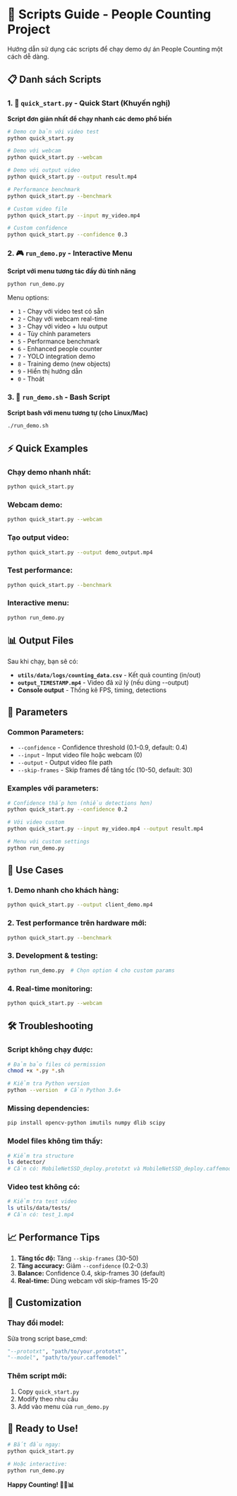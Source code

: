 # 🚀 Scripts Guide - People Counting Project

Hướng dẫn sử dụng các scripts để chạy demo dự án People Counting một cách dễ dàng.

## 📋 Danh sách Scripts

### 1. 🎯 `quick_start.py` - Quick Start (Khuyến nghị)
**Script đơn giản nhất để chạy nhanh các demo phổ biến**

```bash
# Demo cơ bản với video test
python quick_start.py

# Demo với webcam
python quick_start.py --webcam

# Demo với output video
python quick_start.py --output result.mp4

# Performance benchmark
python quick_start.py --benchmark

# Custom video file
python quick_start.py --input my_video.mp4

# Custom confidence
python quick_start.py --confidence 0.3
```

### 2. 🎮 `run_demo.py` - Interactive Menu
**Script với menu tương tác đầy đủ tính năng**

```bash
python run_demo.py
```

Menu options:
- `1` - Chạy với video test có sẵn
- `2` - Chạy với webcam real-time  
- `3` - Chạy với video + lưu output
- `4` - Tùy chỉnh parameters
- `5` - Performance benchmark
- `6` - Enhanced people counter
- `7` - YOLO integration demo
- `8` - Training demo (new objects)
- `9` - Hiển thị hướng dẫn
- `0` - Thoát

### 3. 🔧 `run_demo.sh` - Bash Script
**Script bash với menu tương tự (cho Linux/Mac)**

```bash
./run_demo.sh
```

## ⚡ Quick Examples

### Chạy demo nhanh nhất:
```bash
python quick_start.py
```

### Webcam demo:
```bash
python quick_start.py --webcam
```

### Tạo output video:
```bash
python quick_start.py --output demo_output.mp4
```

### Test performance:
```bash
python quick_start.py --benchmark
```

### Interactive menu:
```bash
python run_demo.py
```

## 📊 Output Files

Sau khi chạy, bạn sẽ có:

- **`utils/data/logs/counting_data.csv`** - Kết quả counting (in/out)
- **`output_TIMESTAMP.mp4`** - Video đã xử lý (nếu dùng --output)
- **Console output** - Thống kê FPS, timing, detections

## 🔧 Parameters

### Common Parameters:
- `--confidence` - Confidence threshold (0.1-0.9, default: 0.4)
- `--input` - Input video file hoặc webcam (0)
- `--output` - Output video file path
- `--skip-frames` - Skip frames để tăng tốc (10-50, default: 30)

### Examples với parameters:
```bash
# Confidence thấp hơn (nhiều detections hơn)
python quick_start.py --confidence 0.2

# Với video custom
python quick_start.py --input my_video.mp4 --output result.mp4

# Menu với custom settings
python run_demo.py
```

## 🎯 Use Cases

### 1. **Demo nhanh cho khách hàng:**
```bash
python quick_start.py --output client_demo.mp4
```

### 2. **Test performance trên hardware mới:**
```bash
python quick_start.py --benchmark
```

### 3. **Development & testing:**
```bash
python run_demo.py  # Chọn option 4 cho custom params
```

### 4. **Real-time monitoring:**
```bash
python quick_start.py --webcam
```

## 🛠️ Troubleshooting

### Script không chạy được:
```bash
# Đảm bảo files có permission
chmod +x *.py *.sh

# Kiểm tra Python version
python --version  # Cần Python 3.6+
```

### Missing dependencies:
```bash
pip install opencv-python imutils numpy dlib scipy
```

### Model files không tìm thấy:
```bash
# Kiểm tra structure
ls detector/
# Cần có: MobileNetSSD_deploy.prototxt và MobileNetSSD_deploy.caffemodel
```

### Video test không có:
```bash
# Kiểm tra test video
ls utils/data/tests/
# Cần có: test_1.mp4
```

## 📈 Performance Tips

1. **Tăng tốc độ:** Tăng `--skip-frames` (30-50)
2. **Tăng accuracy:** Giảm `--confidence` (0.2-0.3)  
3. **Balance:** Confidence 0.4, skip-frames 30 (default)
4. **Real-time:** Dùng webcam với skip-frames 15-20

## 🎨 Customization

### Thay đổi model:
Sửa trong script base_cmd:
```python
"--prototxt", "path/to/your.prototxt",
"--model", "path/to/your.caffemodel"
```

### Thêm script mới:
1. Copy `quick_start.py` 
2. Modify theo nhu cầu
3. Add vào menu của `run_demo.py`

## 🎉 Ready to Use!

```bash
# Bắt đầu ngay:
python quick_start.py

# Hoặc interactive:
python run_demo.py
```

**Happy Counting! 🎯👥📊** 